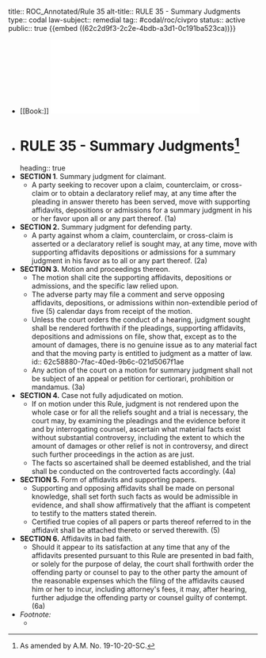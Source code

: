 title:: ROC_Annotated/Rule 35
alt-title:: RULE 35 - Summary Judgments
type:: codal
law-subject:: remedial
tag:: #codal/roc/civpro
status:: active
public:: true
{{embed ((62c2d9f3-2c2e-4bdb-a3d1-0c191ba523ca))}}

- [[Book:]] ![Noche Vol 1, 2021 ed., RULE 35](../assets/VOL1_NOCHE_2021_RULE35.pdf)
- # RULE 35 - Summary Judgments[^1]
  heading:: true
- **SECTION 1**. Summary judgment for claimant.
	- A party seeking to recover upon a claim, counterclaim, or cross-claim or to obtain a declaratory relief may, at any time after the pleading in answer thereto has been served, move with supporting affidavits, depositions or admissions for a summary judgment in his or her favor upon all or any part thereof. (1a)
- **SECTION 2.** Summary judgment for defending party.
	- A party against whom a claim, counterclaim, or cross-claim is asserted or a declaratory relief is sought may, at any time, move with supporting affidavits depositions or admissions for a summary judgment in his favor as to all or any part thereof. (2a)
- **SECTION 3.** Motion and proceedings thereon.
	- The motion shall cite the supporting affidavits, depositions or admissions, and the specific law relied upon.
	- The adverse party may file a comment and serve opposing affidavits, depositions, or admissions within non-extendible period of five (5) calendar days from receipt of the motion.
	- Unless the court orders the conduct of a hearing, judgment sought shall be rendered forthwith if the pleadings, supporting affidavits, depositions and admissions on file, show that, except as to the amount of damages, there is no genuine issue as to any material fact and that the moving party is entitled to judgment as a matter of law.
	  id:: 62c58880-7fac-40ed-9b6c-021d5067f1ae
	- Any action of the court on a motion for summary judgment shall not be subject of an appeal or petition for certiorari, prohibition or mandamus. (3a)
- **SECTION 4.** Case not fully adjudicated on motion.
	- If on motion under this Rule, judgment is not rendered upon the whole case or for all the reliefs sought and a trial is necessary, the court may, by examining the pleadings and the evidence before it and by interrogating counsel, ascertain what material facts exist without substantial controversy, including the extent to which the amount of damages or other relief is not in controversy, and direct such further proceedings in the action as are just.
	- The facts so ascertained shall be deemed established, and the trial shall be conducted on the controverted facts accordingly. (4a)
- **SECTION 5.** Form of affidavits and supporting papers.
	- Supporting and opposing affidavits shall be made on personal knowledge, shall set forth such facts as would be admissible in evidence, and shall show affirmatively that the affiant is competent to testify to the matters stated therein.
	- Certified true copies of all papers or parts thereof referred to in the affidavit shall be attached thereto or served therewith. (5)
- **SECTION 6.** Affidavits in bad faith.
	- Should it appear to its satisfaction at any time that any of the affidavits presented pursuant to this Rule are presented in bad faith, or solely for the purpose of delay, the court shall forthwith order the offending party or counsel to pay to the other party the amount of the reasonable expenses which the filing of the affidavits caused him or her to incur, including attorney's fees, it may, after hearing, further adjudge the offending party or counsel guilty of contempt. (6a)
- _Footnote:_
	- [^1]: As amended by A.M. No. 19-10-20-SC.